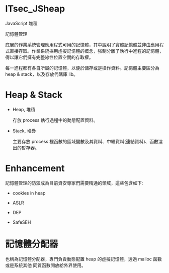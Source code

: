 # ITsec_JSheap
JavaScript 堆積

記憶體管理

底層的作業系統管理應用程式可用的記憶體，其中說明了實體記憶體並非由應用程式直接存取。作業系統採用虛擬記憶體的概念，強制分離了執行中進程的記憶體，得以讓它們擁有完整線性位置空間的存取權。

每一進程都有各自所屬的記憶體，以便於儲存或是操作資料。記憶體主要區分為 heap & stack，以及存放代碼庫 lib。

# Heap & Stack

* Heap, 堆積

   存放 process 執行過程中的動態配置資料。

* Stack, 堆疊

  主要存放 process 裡函數的區域變數及其資料、中繼資料(連結資料)、函數溢出的暫存器。

# Enhancement

記憶體管理的防禦成為目前資安專家們需要精通的領域，這些包含如下:

* cookies in heap

* ASLR

* DEP

* SafeSEH

# 記憶體分配器

也稱為記憶體分配器，專門負責動態配置 heap 的虛擬記憶體，透過 malloc 函數或是系統其他
同質函數開放給外界使用。

